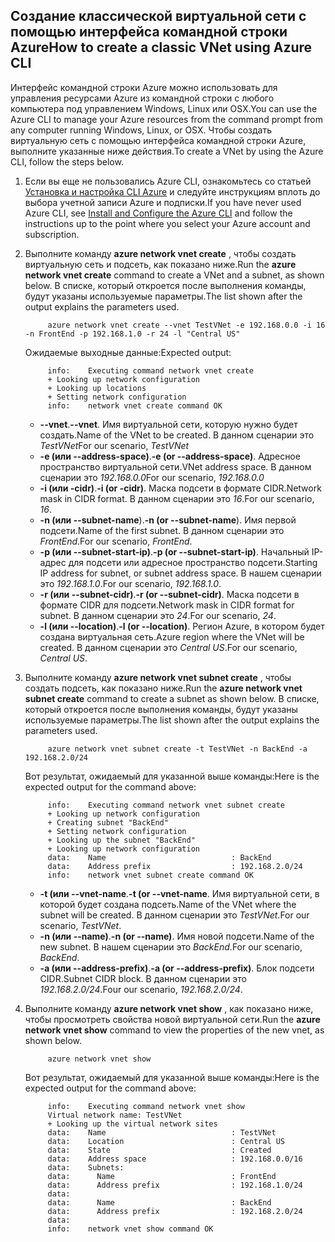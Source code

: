 ## <a name="how-to-create-a-classic-vnet-using-azure-cli"></a><span data-ttu-id="e5cb7-101">Создание классической виртуальной сети с помощью интерфейса командной строки Azure</span><span class="sxs-lookup"><span data-stu-id="e5cb7-101">How to create a classic VNet using Azure CLI</span></span>
<span data-ttu-id="e5cb7-102">Интерфейс командной строки Azure можно использовать для управления ресурсами Azure из командной строки с любого компьютера под управлением Windows, Linux или OSX.</span><span class="sxs-lookup"><span data-stu-id="e5cb7-102">You can use the Azure CLI to manage your Azure resources from the command prompt from any computer running Windows, Linux, or OSX.</span></span> <span data-ttu-id="e5cb7-103">Чтобы создать виртуальную сеть с помощью интерфейса командной строки Azure, выполните указанные ниже действия.</span><span class="sxs-lookup"><span data-stu-id="e5cb7-103">To create a VNet by using the Azure CLI, follow the steps below.</span></span>

1. <span data-ttu-id="e5cb7-104">Если вы еще не пользовались Azure CLI, ознакомьтесь со статьей [Установка и настройка CLI Azure](../articles/cli-install-nodejs.md) и следуйте инструкциям вплоть до выбора учетной записи Azure и подписки.</span><span class="sxs-lookup"><span data-stu-id="e5cb7-104">If you have never used Azure CLI, see [Install and Configure the Azure CLI](../articles/cli-install-nodejs.md) and follow the instructions up to the point where you select your Azure account and subscription.</span></span>
2. <span data-ttu-id="e5cb7-105">Выполните команду **azure network vnet create** , чтобы создать виртуальную сеть и подсеть, как показано ниже.</span><span class="sxs-lookup"><span data-stu-id="e5cb7-105">Run the **azure network vnet create** command to create a VNet and a subnet, as shown below.</span></span> <span data-ttu-id="e5cb7-106">В списке, который откроется после выполнения команды, будут указаны используемые параметры.</span><span class="sxs-lookup"><span data-stu-id="e5cb7-106">The list shown after the output explains the parameters used.</span></span>
   
            azure network vnet create --vnet TestVNet -e 192.168.0.0 -i 16 -n FrontEnd -p 192.168.1.0 -r 24 -l "Central US"
   
    <span data-ttu-id="e5cb7-107">Ожидаемые выходные данные:</span><span class="sxs-lookup"><span data-stu-id="e5cb7-107">Expected output:</span></span>
   
            info:    Executing command network vnet create
            + Looking up network configuration
            + Looking up locations
            + Setting network configuration
            info:    network vnet create command OK
   
   * <span data-ttu-id="e5cb7-108">**--vnet**.</span><span class="sxs-lookup"><span data-stu-id="e5cb7-108">**--vnet**.</span></span> <span data-ttu-id="e5cb7-109">Имя виртуальной сети, которую нужно будет создать.</span><span class="sxs-lookup"><span data-stu-id="e5cb7-109">Name of the VNet to be created.</span></span> <span data-ttu-id="e5cb7-110">В данном сценарии это *TestVNet*</span><span class="sxs-lookup"><span data-stu-id="e5cb7-110">For our scenario, *TestVNet*</span></span>
   * <span data-ttu-id="e5cb7-111">**-e (или --address-space)**.</span><span class="sxs-lookup"><span data-stu-id="e5cb7-111">**-e (or --address-space)**.</span></span> <span data-ttu-id="e5cb7-112">Адресное пространство виртуальной сети.</span><span class="sxs-lookup"><span data-stu-id="e5cb7-112">VNet address space.</span></span> <span data-ttu-id="e5cb7-113">В данном сценарии это *192.168.0.0*</span><span class="sxs-lookup"><span data-stu-id="e5cb7-113">For our scenario, *192.168.0.0*</span></span>
   * <span data-ttu-id="e5cb7-114">**-i (или -cidr)**.</span><span class="sxs-lookup"><span data-stu-id="e5cb7-114">**-i (or -cidr)**.</span></span> <span data-ttu-id="e5cb7-115">Маска подсети в формате CIDR.</span><span class="sxs-lookup"><span data-stu-id="e5cb7-115">Network mask in CIDR format.</span></span> <span data-ttu-id="e5cb7-116">В данном сценарии это *16*.</span><span class="sxs-lookup"><span data-stu-id="e5cb7-116">For our scenario, *16*.</span></span>
   * <span data-ttu-id="e5cb7-117">**-n (или --subnet-name**).</span><span class="sxs-lookup"><span data-stu-id="e5cb7-117">**-n (or --subnet-name**).</span></span> <span data-ttu-id="e5cb7-118">Имя первой подсети.</span><span class="sxs-lookup"><span data-stu-id="e5cb7-118">Name of the first subnet.</span></span> <span data-ttu-id="e5cb7-119">В данном сценарии это *FrontEnd*.</span><span class="sxs-lookup"><span data-stu-id="e5cb7-119">For our scenario, *FrontEnd*.</span></span>
   * <span data-ttu-id="e5cb7-120">**-p (или --subnet-start-ip)**.</span><span class="sxs-lookup"><span data-stu-id="e5cb7-120">**-p (or --subnet-start-ip)**.</span></span> <span data-ttu-id="e5cb7-121">Начальный IP-адрес для подсети или адресное пространство подсети.</span><span class="sxs-lookup"><span data-stu-id="e5cb7-121">Starting IP address for subnet, or subnet address space.</span></span> <span data-ttu-id="e5cb7-122">В нашем сценарии это *192.168.1.0*.</span><span class="sxs-lookup"><span data-stu-id="e5cb7-122">For our scenario, *192.168.1.0*.</span></span>
   * <span data-ttu-id="e5cb7-123">**-r (или --subnet-cidr)**.</span><span class="sxs-lookup"><span data-stu-id="e5cb7-123">**-r (or --subnet-cidr)**.</span></span> <span data-ttu-id="e5cb7-124">Маска подсети в формате CIDR для подсети.</span><span class="sxs-lookup"><span data-stu-id="e5cb7-124">Network mask in CIDR format for subnet.</span></span> <span data-ttu-id="e5cb7-125">В данном сценарии это *24*.</span><span class="sxs-lookup"><span data-stu-id="e5cb7-125">For our scenario, *24*.</span></span>
   * <span data-ttu-id="e5cb7-126">**-l (или --location)**.</span><span class="sxs-lookup"><span data-stu-id="e5cb7-126">**-l (or --location)**.</span></span> <span data-ttu-id="e5cb7-127">Регион Azure, в котором будет создана виртуальная сеть.</span><span class="sxs-lookup"><span data-stu-id="e5cb7-127">Azure region where the VNet will be created.</span></span> <span data-ttu-id="e5cb7-128">В данном сценарии это *Central US*.</span><span class="sxs-lookup"><span data-stu-id="e5cb7-128">For our scenario, *Central US*.</span></span>
3. <span data-ttu-id="e5cb7-129">Выполните команду **azure network vnet subnet create** , чтобы создать подсеть, как показано ниже.</span><span class="sxs-lookup"><span data-stu-id="e5cb7-129">Run the **azure network vnet subnet create** command to create a subnet as shown below.</span></span> <span data-ttu-id="e5cb7-130">В списке, который откроется после выполнения команды, будут указаны используемые параметры.</span><span class="sxs-lookup"><span data-stu-id="e5cb7-130">The list shown after the output explains the parameters used.</span></span>
   
            azure network vnet subnet create -t TestVNet -n BackEnd -a 192.168.2.0/24
   
    <span data-ttu-id="e5cb7-131">Вот результат, ожидаемый для указанной выше команды:</span><span class="sxs-lookup"><span data-stu-id="e5cb7-131">Here is the expected output for the command above:</span></span>
   
            info:    Executing command network vnet subnet create
            + Looking up network configuration
            + Creating subnet "BackEnd"
            + Setting network configuration
            + Looking up the subnet "BackEnd"
            + Looking up network configuration
            data:    Name                            : BackEnd
            data:    Address prefix                  : 192.168.2.0/24
            info:    network vnet subnet create command OK
   
   * <span data-ttu-id="e5cb7-132">**-t (или --vnet-name**.</span><span class="sxs-lookup"><span data-stu-id="e5cb7-132">**-t (or --vnet-name**.</span></span> <span data-ttu-id="e5cb7-133">Имя виртуальной сети, в которой будет создана подсеть.</span><span class="sxs-lookup"><span data-stu-id="e5cb7-133">Name of the VNet where the subnet will be created.</span></span> <span data-ttu-id="e5cb7-134">В данном сценарии это *TestVNet*.</span><span class="sxs-lookup"><span data-stu-id="e5cb7-134">For our scenario, *TestVNet*.</span></span>
   * <span data-ttu-id="e5cb7-135">**-n (или --name)**.</span><span class="sxs-lookup"><span data-stu-id="e5cb7-135">**-n (or --name)**.</span></span> <span data-ttu-id="e5cb7-136">Имя новой подсети.</span><span class="sxs-lookup"><span data-stu-id="e5cb7-136">Name of the new subnet.</span></span> <span data-ttu-id="e5cb7-137">В нашем сценарии это *BackEnd*.</span><span class="sxs-lookup"><span data-stu-id="e5cb7-137">For our scenario, *BackEnd*.</span></span>
   * <span data-ttu-id="e5cb7-138">**-a (или --address-prefix)**.</span><span class="sxs-lookup"><span data-stu-id="e5cb7-138">**-a (or --address-prefix)**.</span></span> <span data-ttu-id="e5cb7-139">Блок подсети CIDR.</span><span class="sxs-lookup"><span data-stu-id="e5cb7-139">Subnet CIDR block.</span></span> <span data-ttu-id="e5cb7-140">В данном сценарии это *192.168.2.0/24*.</span><span class="sxs-lookup"><span data-stu-id="e5cb7-140">Four our scenario, *192.168.2.0/24*.</span></span>
4. <span data-ttu-id="e5cb7-141">Выполните команду **azure network vnet show** , как показано ниже, чтобы просмотреть свойства новой виртуальной сети.</span><span class="sxs-lookup"><span data-stu-id="e5cb7-141">Run the **azure network vnet show** command to view the properties of the new vnet, as shown below.</span></span>
   
            azure network vnet show
   
    <span data-ttu-id="e5cb7-142">Вот результат, ожидаемый для указанной выше команды:</span><span class="sxs-lookup"><span data-stu-id="e5cb7-142">Here is the expected output for the command above:</span></span>
   
            info:    Executing command network vnet show
            Virtual network name: TestVNet
            + Looking up the virtual network sites
            data:    Name                            : TestVNet
            data:    Location                        : Central US
            data:    State                           : Created
            data:    Address space                   : 192.168.0.0/16
            data:    Subnets:
            data:      Name                          : FrontEnd
            data:      Address prefix                : 192.168.1.0/24
            data:
            data:      Name                          : BackEnd
            data:      Address prefix                : 192.168.2.0/24
            data:
            info:    network vnet show command OK

